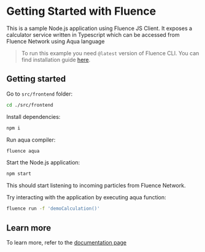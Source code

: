 # Getting Started with Fluence

This is a sample Node.js application using Fluence JS Client. It exposes a calculator service written in Typescript which can be accessed from Fluence Network using Aqua language

> To run this example you need `@latest` version of Fluence CLI. You can find installation guide [here](https://github.com/fluencelabs/cli).

## Getting started

Go to `src/frontend` folder:

```bash
cd ./src/frontend
```

Install dependencies:

```bash
npm i
```

Run aqua compiler:

```bash
fluence aqua
```

Start the Node.js application:

```bash
npm start
```

This should start listening to incoming particles from Fluence Network.

Try interacting with the application by executing aqua function:

```bash
fluence run -f 'demoCalculation()'
```

## Learn more

To learn more, refer to the [documentation page](https://fluence.dev//docs/build/js-client/js-client)
